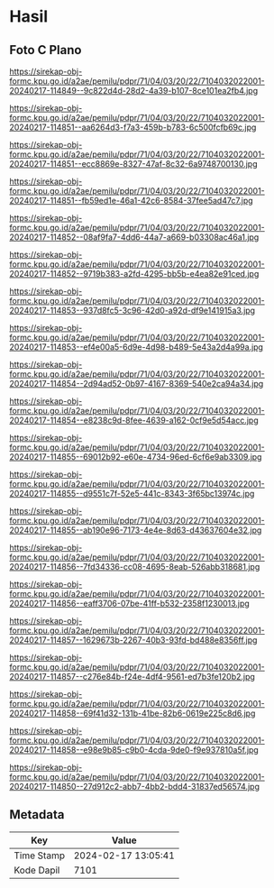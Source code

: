 # Hasil

## Foto C Plano

https://sirekap-obj-formc.kpu.go.id/a2ae/pemilu/pdpr/71/04/03/20/22/7104032022001-20240217-114849--9c822d4d-28d2-4a39-b107-8ce101ea2fb4.jpg

https://sirekap-obj-formc.kpu.go.id/a2ae/pemilu/pdpr/71/04/03/20/22/7104032022001-20240217-114851--aa6264d3-f7a3-459b-b783-6c500fcfb69c.jpg

https://sirekap-obj-formc.kpu.go.id/a2ae/pemilu/pdpr/71/04/03/20/22/7104032022001-20240217-114851--ecc8869e-8327-47af-8c32-6a9748700130.jpg

https://sirekap-obj-formc.kpu.go.id/a2ae/pemilu/pdpr/71/04/03/20/22/7104032022001-20240217-114851--fb59ed1e-46a1-42c6-8584-37fee5ad47c7.jpg

https://sirekap-obj-formc.kpu.go.id/a2ae/pemilu/pdpr/71/04/03/20/22/7104032022001-20240217-114852--08af9fa7-4dd6-44a7-a669-b03308ac46a1.jpg

https://sirekap-obj-formc.kpu.go.id/a2ae/pemilu/pdpr/71/04/03/20/22/7104032022001-20240217-114852--9719b383-a2fd-4295-bb5b-e4ea82e91ced.jpg

https://sirekap-obj-formc.kpu.go.id/a2ae/pemilu/pdpr/71/04/03/20/22/7104032022001-20240217-114853--937d8fc5-3c96-42d0-a92d-df9e141915a3.jpg

https://sirekap-obj-formc.kpu.go.id/a2ae/pemilu/pdpr/71/04/03/20/22/7104032022001-20240217-114853--ef4e00a5-6d9e-4d98-b489-5e43a2d4a99a.jpg

https://sirekap-obj-formc.kpu.go.id/a2ae/pemilu/pdpr/71/04/03/20/22/7104032022001-20240217-114854--2d94ad52-0b97-4167-8369-540e2ca94a34.jpg

https://sirekap-obj-formc.kpu.go.id/a2ae/pemilu/pdpr/71/04/03/20/22/7104032022001-20240217-114854--e8238c9d-8fee-4639-a162-0cf9e5d54acc.jpg

https://sirekap-obj-formc.kpu.go.id/a2ae/pemilu/pdpr/71/04/03/20/22/7104032022001-20240217-114855--69012b92-e60e-4734-96ed-6cf6e9ab3309.jpg

https://sirekap-obj-formc.kpu.go.id/a2ae/pemilu/pdpr/71/04/03/20/22/7104032022001-20240217-114855--d9551c7f-52e5-441c-8343-3f65bc13974c.jpg

https://sirekap-obj-formc.kpu.go.id/a2ae/pemilu/pdpr/71/04/03/20/22/7104032022001-20240217-114855--ab190e96-7173-4e4e-8d63-d43637604e32.jpg

https://sirekap-obj-formc.kpu.go.id/a2ae/pemilu/pdpr/71/04/03/20/22/7104032022001-20240217-114856--7fd34336-cc08-4695-8eab-526abb318681.jpg

https://sirekap-obj-formc.kpu.go.id/a2ae/pemilu/pdpr/71/04/03/20/22/7104032022001-20240217-114856--eaff3706-07be-41ff-b532-2358f1230013.jpg

https://sirekap-obj-formc.kpu.go.id/a2ae/pemilu/pdpr/71/04/03/20/22/7104032022001-20240217-114857--1629673b-2267-40b3-93fd-bd488e8356ff.jpg

https://sirekap-obj-formc.kpu.go.id/a2ae/pemilu/pdpr/71/04/03/20/22/7104032022001-20240217-114857--c276e84b-f24e-4df4-9561-ed7b3fe120b2.jpg

https://sirekap-obj-formc.kpu.go.id/a2ae/pemilu/pdpr/71/04/03/20/22/7104032022001-20240217-114858--69f41d32-131b-41be-82b6-0619e225c8d6.jpg

https://sirekap-obj-formc.kpu.go.id/a2ae/pemilu/pdpr/71/04/03/20/22/7104032022001-20240217-114858--e98e9b85-c9b0-4cda-9de0-f9e937810a5f.jpg

https://sirekap-obj-formc.kpu.go.id/a2ae/pemilu/pdpr/71/04/03/20/22/7104032022001-20240217-114850--27d912c2-abb7-4bb2-bdd4-31837ed56574.jpg


## Metadata

| Key        | Value               |
| ---------- | ------------------- |
| Time Stamp | 2024-02-17 13:05:41 |
| Kode Dapil | 7101                |



